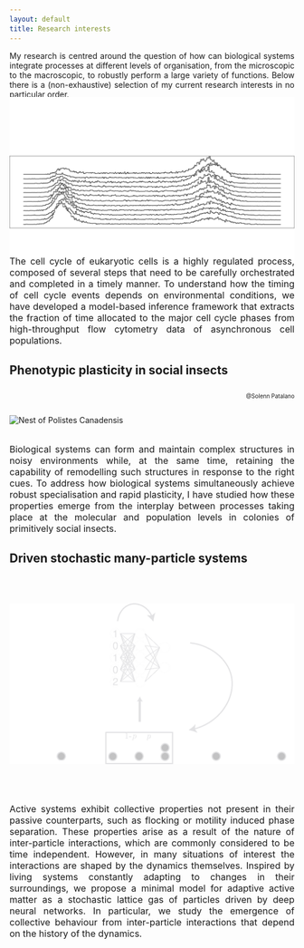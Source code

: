 ```yaml
---
layout: default
title: Research interests
---
```

<p style='text-align:justify'>My research is centred around the question of how can biological systems integrate processes at different levels of organisation, from the microscopic to the macroscopic, to robustly perform a large variety of functions. Below there is a (non-exhaustive) selection of my current research interests in no particular order.</p>

## Model-based inference of cell-cycle dynamics
<img src="/images/FACS_webpage.png" alt="FACS profiles yeast" style="width:625px; margin-bottom:-75px; margin-top:-75px"/>
<p style="text-align:justify; font-size:16px">The cell cycle of eukaryotic cells is a highly regulated process, composed of several steps that need to be carefully orchestrated and completed in a timely manner. To understand how the timing of cell cycle events depends on environmental conditions, we have developed a model-based inference framework that extracts the fraction of time allocated to the major cell cycle phases from high-throughput flow cytometry data of asynchronous cell populations.</p>

## Phenotypic plasticity in social insects
<img src="/images/Wasps.png" alt="Nest of Polistes Canadensis" style="width:625px; height:275px; margin-top:50px;"/>
<p style="text-align:justify; font-size:10px; float:right">@Solenn Patalano</p>
<br><br>
<p style="text-align:justify; font-size:16px">Biological systems can form and maintain complex structures in noisy environments while, at the same time, retaining the capability of remodelling such structures in response to the right cues. To address how biological systems simultaneously achieve robust specialisation and rapid plasticity, I have studied how these properties emerge from the interplay between processes taking place at the molecular and population levels in colonies of primitively social insects.</p>

## Driven stochastic many-particle systems
<img src="/images/Smarticles.png" alt="Smarticles cartoon" style="width:625px; margin-top:50px; margin-bottom:50px;"/>
<p style="text-align:justify; font-size:16px">
Active systems exhibit collective properties not present in their passive counterparts, such as flocking or motility induced phase separation. These properties arise as a result of the nature of inter-particle interactions, which are commonly considered to be time independent. However, in many situations of interest the interactions are shaped by the dynamics themselves. Inspired by living systems constantly adapting to changes in their surroundings, we propose a minimal model for adaptive active matter as a stochastic lattice gas of particles driven by deep neural networks. In particular, we study the emergence of collective behaviour from inter-particle interactions that depend on the history of the dynamics.</p>
